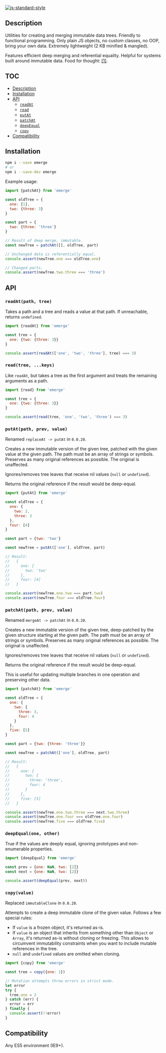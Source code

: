 [![js-standard-style](https://img.shields.io/badge/code%20style-standard-brightgreen.svg?style=flat)](http://standardjs.com)

## Description

Utilities for creating and merging immutable data trees. Friendly to functional
programming. Only plain JS objects, no custom classes, no OOP, bring your own
data. Extremely lightweight (2 KB minified & mangled).

Features efficient deep merging and referential equality. Helpful for systems
built around immutable data. Food for thought:
[[1]](https://github.com/matthiasn/talk-transcripts/blob/master/Hickey_Rich/AreWeThereYet.md).

## TOC

* [Description](#description)
* [Installation](#installation)
* [API](#api)
  * [`readAt`](#readatpath-tree)
  * [`read`](#readtree-keys)
  * [`putAt`](#putatpath-prev-value)
  * [`patchAt`](#patchatpath-prev-value)
  * [`deepEqual`](#deepequalone-other)
  * [`copy`](#copyvalue)
* [Compatibility](#compatibility)

## Installation

```sh
npm i --save emerge
# or
npm i --save-dev emerge
```

Example usage:

```javascript
import {patchAt} from 'emerge'

const oldTree = {
  one: [1],
  two: {three: 3}
}

const part = {
  two: {three: 'three'}
}

// Result of deep merge, immutable.
const newTree = patchAt([], oldTree, part)

// Unchanged data is referentially equal.
console.assert(newTree.one === oldTree.one)

// Changed parts.
console.assert(newTree.two.three === 'three')
```

## API

### `readAt(path, tree)`

Takes a path and a tree and reads a value at that path. If unreachable, returns
`undefined`.

```javascript
import {readAt} from 'emerge'

const tree = {
  one: {two: {three: 3}}
}

console.assert(readAt(['one', 'two', 'three'], tree) === 3)
```

### `read(tree, ...keys)`

Like `readAt`, but takes a tree as the first argument and treats the remaining
arguments as a path.

```javascript
import {read} from 'emerge'

const tree = {
  one: {two: {three: 3}}
}

console.assert(read(tree, 'one', 'two', 'three') === 3)
```

### `putAt(path, prev, value)`

Renamed `replaceAt -> putAt` in `0.0.20`.

Creates a new immutable version of the given tree, patched with the given value
at the given path. The path must be an array of strings or symbols. Preserves as
many original references as possible. The original is unaffected.

Ignores/removes tree leaves that receive nil values (`null` or `undefined`).

Returns the original reference if the result would be deep-equal.

```javascript
import {putAt} from 'emerge'

const oldTree = {
  one: {
    two: 2,
    three: 3
  },
  four: [4]
}

const part = {two: 'two'}

const newTree = putAt(['one'], oldTree, part)

// Result:
//   {
//     one: {
//       two: 'two'
//     },
//     four: [4]
//   }

console.assert(newTree.one.two === part.two)
console.assert(newTree.four === oldTree.four)
```

### `patchAt(path, prev, value)`

Renamed `mergeAt -> patchAt` in `0.0.20`.

Creates a new immutable version of the given tree, deep-patched by the given
structure starting at the given path. The path must be an array of strings or
symbols. Preserves as many original references as possible. The original is
unaffected.

Ignores/removes tree leaves that receive nil values (`null` or `undefined`).

Returns the original reference if the result would be deep-equal.

This is useful for updating multiple branches in one operation and preserving
other data.

```javascript
import {patchAt} from 'emerge'

const oldTree = {
  one: {
    two: {
      three: 3,
      four: 4
    }
  },
  five: [5]
}

const part = {two: {three: 'three'}}

const newTree = patchAt(['one'], oldTree, part)

// Result:
//   {
//     one: {
//       two: {
//         three: 'three',
//         four: 4
//       }
//     },
//     five: [5]
//   }

console.assert(newTree.one.two.three === next.two.three)
console.assert(newTree.one.four === oldTree.one.four)
console.assert(newTree.five === oldTree.five)
```

### `deepEqual(one, other)`

True if the values are deeply equal, ignoring prototypes and non-enumerable
properties.

```javascript
import {deepEqual} from 'emerge'

const prev = {one: NaN, two: [2]}
const next = {one: NaN, two: [2]}

console.assert(deepEqual(prev, next))
```

### `copy(value)`

Replaced `immutableClone` in `0.0.20`.

Attempts to create a deep immutable clone of the given value. Follows a few
special rules:

* If `value` is a frozen object, it's returned as-is.
* If `value` is an object that inherits from something other than `Object` or
  `Array`, it's returned as-is without cloning or freezing. This allows to
  circumvent immutability constraints when you want to include mutable
  references in the tree.
* `null` and `undefined` values are omitted when cloning.

```javascript
import {copy} from 'emerge'

const tree = copy({one: 1})

// Mutation attempts throw errors in strict mode.
let error
try {
  tree.one = 2
} catch (err) {
  error = err
} finally {
  console.assert(!!error)
}
```

## Compatibility

Any ES5 environment (IE9+).
